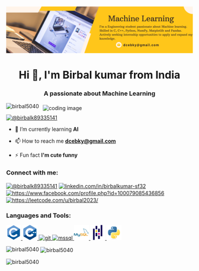 ![logo](https://github.com/Birbal5040/Birbal5040/blob/main/White%20Blue%20Professional%20Website%20Developer%20LinkedIn%20Banner33333333.png)
<h1 align="center">Hi 👋, I'm Birbal kumar from India</h1>
<h3 align="center">A passionate about Machine Learning</h3>
<img src="https://i.pinimg.com/originals/9c/18/fd/9c18fda9d8c4cf51e8bb2ac13e02dc93.gif" alt="coding image" width="400" align="right" style="margin: 5px;">

<p align="left"> <img src="https://komarev.com/ghpvc/?username=birbal5040&label=Profile%20views&color=0e75b6&style=flat" alt="birbal5040" /> </p>

<p align="left"> <a href="https://twitter.com/@birbalk89335141" target="blank"><img src="https://img.shields.io/twitter/follow/@birbalk89335141?logo=twitter&style=for-the-badge" alt="@birbalk89335141" /></a> </p>

- 🌱 I’m currently learning **AI**

- 📫 How to reach me **dcebky@gmail.com**

- ⚡ Fun fact **I'm cute funny**

<h3 align="left">Connect with me:</h3>
<p align="left">
<a href="https://twitter.com/@birbalk89335141" target="blank"><img align="center" src="https://raw.githubusercontent.com/rahuldkjain/github-profile-readme-generator/master/src/images/icons/Social/twitter.svg" alt="@birbalk89335141" height="30" width="40" /></a>
<a href="https://www.linkedin.com/in/birbalkumar-sf32/" target="blank"><img align="center" src="https://raw.githubusercontent.com/rahuldkjain/github-profile-readme-generator/master/src/images/icons/Social/linked-in-alt.svg" alt="linkedin.com/in/birbalkumar-sf32" height="30" width="40" /></a>
<a href="https://www.facebook.com/profile.php?id=100079085436856" target="blank"><img align="center" src="https://raw.githubusercontent.com/rahuldkjain/github-profile-readme-generator/master/src/images/icons/Social/facebook.svg" alt="https://www.facebook.com/profile.php?id=100079085436856" height="30" width="40" /></a>
<a href="https://leetcode.com/u/Birbal2023/" target="blank"><img align="center" src="https://raw.githubusercontent.com/rahuldkjain/github-profile-readme-generator/master/src/images/icons/Social/leet-code.svg" alt="https://leetcode.com/u/birbal2023/" height="30" width="40" /></a>
</p>

<h3 align="left">Languages and Tools:</h3>
<p align="left"> <a href="https://www.cprogramming.com/" target="_blank" rel="noreferrer"> <img src="https://raw.githubusercontent.com/devicons/devicon/master/icons/c/c-original.svg" alt="c" width="40" height="40"/> </a> <a href="https://www.w3schools.com/cpp/" target="_blank" rel="noreferrer"> <img src="https://raw.githubusercontent.com/devicons/devicon/master/icons/cplusplus/cplusplus-original.svg" alt="cplusplus" width="40" height="40"/> </a> <a href="https://git-scm.com/" target="_blank" rel="noreferrer"> <img src="https://www.vectorlogo.zone/logos/git-scm/git-scm-icon.svg" alt="git" width="40" height="40"/> </a> <a href="https://www.microsoft.com/en-us/sql-server" target="_blank" rel="noreferrer"> <img src="https://www.svgrepo.com/show/303229/microsoft-sql-server-logo.svg" alt="mssql" width="40" height="40"/> </a> <a href="https://www.mysql.com/" target="_blank" rel="noreferrer"> <img src="https://raw.githubusercontent.com/devicons/devicon/master/icons/mysql/mysql-original-wordmark.svg" alt="mysql" width="40" height="40"/> </a> <a href="https://pandas.pydata.org/" target="_blank" rel="noreferrer"> <img src="https://raw.githubusercontent.com/devicons/devicon/2ae2a900d2f041da66e950e4d48052658d850630/icons/pandas/pandas-original.svg" alt="pandas" width="40" height="40"/> </a> <a href="https://www.python.org" target="_blank" rel="noreferrer"> <img src="https://raw.githubusercontent.com/devicons/devicon/master/icons/python/python-original.svg" alt="python" width="40" height="40"/> </a> </p>

<p><img align="left" src="https://github-readme-stats.vercel.app/api/top-langs?username=birbal5040&show_icons=true&locale=en&layout=compact" alt="birbal5040" /></p>

<p>&nbsp;<img align="center" src="https://github-readme-stats.vercel.app/api?username=birbal5040&show_icons=true&locale=en" alt="birbal5040" /></p>

<p><img align="center" src="https://github-readme-streak-stats.herokuapp.com/?user=birbal5040&" alt="birbal5040" /></p>

